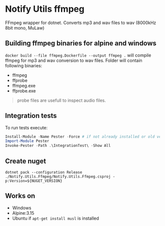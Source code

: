 # Notify Utils ffmpeg

FFmpeg wrapper for dotnet. Converts mp3 and wav files to wav (8000kHz 8bit mono, MuLaw)

## Building ffmpeg binaries for alpine and windows
`docker build --file ffmpeg.Dockerfile --output ffmpeg .` will compile ffmpeg for mp3 and wav conversion to wav files. Folder will contain following binaries:
* ffmpeg
* ffprobe
* ffmpeg.exe
* ffprobe.exe

> probe files are usefull to inspect audio files.

## Integration tests
To run tests execute:
```powershell
Install-Module -Name Pester -Force # if not already installed or old version
Import-Module Pester
Invoke-Pester -Path .\IntegrationTest\ -Show All
```

## Create nuget
`dotnet pack --configuration Release ./Notify.Utils.Ffmpeg/Notify.Utils.Ffmpeg.csproj -p:Version=${NUGET_VERSION}`

## Works on
* Windows
* Alpine:3.15
* Ubuntu if `apt-get install musl` is installed

